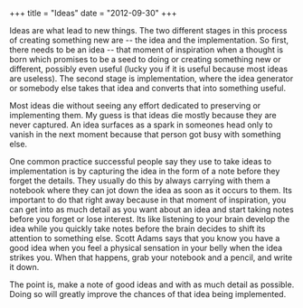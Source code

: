 +++
title = "Ideas"
date = "2012-09-30"
+++

Ideas are what lead to new things. The two different stages in this process of creating something new are -- the idea and the implementation. So first, there needs to be an idea -- that moment of inspiration when a thought is born which promises to be a seed to doing or creating something new or different, possibly even useful (lucky you if it is useful because most ideas are useless). The second stage is implementation, where the idea generator or somebody else takes that idea and converts that into something useful.

Most ideas die without seeing any effort dedicated to preserving or implementing them. My guess is that ideas die mostly because they are never captured. An idea surfaces as a spark in someones head only to vanish in the next moment because that person got busy with something else.

One common practice successful people say they use to take ideas to implementation is by capturing the idea in the form of a note before they forget the details. They usually do this by always carrying with them a notebook where they can jot down the idea as soon as it occurs to them. Its important to do that right away because in that moment of inspiration, you can get into as much detail as you want about an idea and start taking notes before you forget or lose interest. Its like listening to your brain develop the idea while you quickly take notes before the brain decides to shift its attention to something else. Scott Adams says that you know you have a good idea when you feel a physical sensation in your belly when the idea strikes you. When that happens, grab your notebook and a pencil, and write it down.

The point is, make a note of good ideas and with as much detail as possible. Doing so will greatly improve the chances of that idea being implemented.
